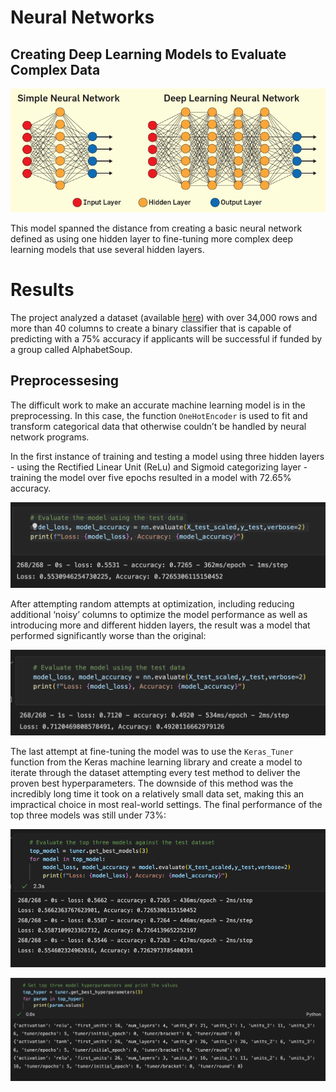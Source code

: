 # Neural Networks
##  Creating Deep Learning Models to Evaluate Complex Data

![header](images/header.png)

This model spanned the distance from creating a basic neural network defined as using one hidden layer to fine-tuning more complex deep learning models that use several hidden layers.  

# Results

The project analyzed a dataset (available [here](​​https://2u-data-curriculum-team.s3.amazonaws.com/dataviz-online/module_19/charity_data.csv)) with over 34,000 rows and more than 40 columns to create a binary classifier that is capable of predicting with a 75% accuracy if applicants will be successful if funded by a group called AlphabetSoup.  

## Preprocessesing 

The difficult work to make an accurate machine learning model is in the preprocessing.  In this case, the function `OneHotEncoder` is used to fit and transform categorical data that otherwise couldn’t be handled by neural network programs.  

In the first instance of training and testing a model using three hidden layers  - using the Rectified Linear Unit (ReLu) and Sigmoid categorizing layer -  training the model over five epochs resulted in a model with 72.65% accuracy.

![model_1](images/model_1_perf.png)

After attempting random attempts at optimization, including reducing additional ‘noisy’ columns to optimize the model performance as well as introducing more and different hidden layers, the result was a model that performed significantly worse than the original:

![model_2](images/model_2_perf.png)

The last attempt at fine-tuning the model was to use the `Keras_Tuner` function from the Keras machine learning library and create a model to iterate through the dataset attempting every test method to deliver the proven best hyperparameters.  The downside of this method was the incredibly long time it took on a relatively small data set, making this an impractical choice in most real-world settings.  The final performance of the top three models was still under 73%:

![hyper_model](images/hyper_perform.png)

![hyper_mode2](images/hyper_params.png)
